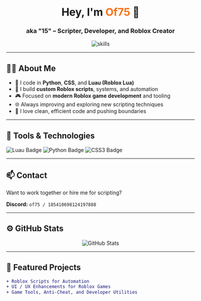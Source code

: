 <h1 align="center">Hey, I'm <span style="color:#f97316;">Of75</span> 👋</h1>
<h3 align="center">aka "15" – Scripter, Developer, and Roblox Creator</h3>

<p align="center">
  <img src="https://skillicons.dev/icons?i=python,lua,css&perline=3" alt="skills" />
</p>

---

## 👨‍💻 About Me

- 🧠 I code in **Python**, **CSS**, and **Luau (Roblox Lua)**
- 🔁 I build **custom Roblox scripts**, systems, and automation
- 🎮 Focused on **modern Roblox game development** and tooling
- 🌐 Always improving and exploring new scripting techniques
- 🧰 I love clean, efficient code and pushing boundaries

---

## 🔧 Tools & Technologies

<p align="left">
  <img src="https://img.shields.io/badge/Luau-00bfff?style=for-the-badge&logo=roblox&logoColor=white" alt="Luau Badge"/>
  <img src="https://img.shields.io/badge/Python-3776AB?style=for-the-badge&logo=python&logoColor=white" alt="Python Badge"/>
  <img src="https://img.shields.io/badge/CSS3-1572B6?style=for-the-badge&logo=css3&logoColor=white" alt="CSS3 Badge"/>
</p>

---

## 📫 Contact

Want to work together or hire me for scripting?

**Discord:** `of75 / 185410698124197888`

---

## ⚙️ GitHub Stats

<p align="center">
  <img src="https://github-readme-stats.vercel.app/api?username=of75&show_icons=true&theme=radical" alt="GitHub Stats" />
</p>

---

## 📁 Featured Projects

```diff
+ Roblox Scripts for Automation
+ UI / UX Enhancements for Roblox Games
+ Game Tools, Anti-Cheat, and Developer Utilities
